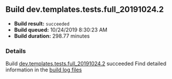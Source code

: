 ## Build dev.templates.tests.full_20191024.2
- **Build result:** `succeeded`
- **Build queued:** 10/24/2019 8:30:23 AM
- **Build duration:** 298.77 minutes
### Details
Build [dev.templates.tests.full_20191024.2](https://winappstudio.visualstudio.com/web/build.aspx?pcguid=a4ef43be-68ce-4195-a619-079b4d9834c2&builduri=vstfs%3a%2f%2f%2fBuild%2fBuild%2f31562) succeeded
Find detailed information in the [build log files]()
